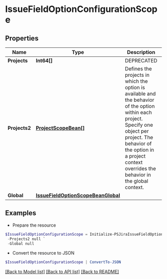 # IssueFieldOptionConfigurationScope
## Properties

Name | Type | Description | Notes
------------ | ------------- | ------------- | -------------
**Projects** | **Int64[]** | DEPRECATED | [optional] 
**Projects2** | [**ProjectScopeBean[]**](ProjectScopeBean.md) | Defines the projects in which the option is available and the behavior of the option within each project. Specify one object per project. The behavior of the option in a project context overrides the behavior in the global context. | [optional] 
**Global** | [**IssueFieldOptionScopeBeanGlobal**](IssueFieldOptionScopeBeanGlobal.md) |  | [optional] 

## Examples

- Prepare the resource
```powershell
$IssueFieldOptionConfigurationScope = Initialize-PSJiraIssueFieldOptionConfigurationScope  -Projects null `
 -Projects2 null `
 -Global null
```

- Convert the resource to JSON
```powershell
$IssueFieldOptionConfigurationScope | ConvertTo-JSON
```

[[Back to Model list]](../README.md#documentation-for-models) [[Back to API list]](../README.md#documentation-for-api-endpoints) [[Back to README]](../README.md)

